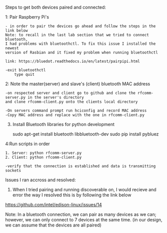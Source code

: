 Steps to get both devices paired and connected:

1: Pair Raspberry Pi's
	
	- in order to pair the devices go ahead and follow the steps in the link below
	Note: to recall in the last lab section that we tried to connect bluetooth, 
	I had problems with bluetoothctl. To fix this issue I installed the newest 
	version of Rasbian and it fixed my problem when running bluetoothctl

	link: https://bluedot.readthedocs.io/en/latest/pairpipi.html
	
	-exit bluetoothctl
		type quit

2: Note the master(server) and slave's (client) bluetooth MAC address

	-on respected server and client go to github and clone the rfcomm-server.py in the server's directory
	and clone rfcomm-client.py onto the clients local directory

	-On servers command prompt run hciconfig and record MAC address
	-Copy MAC address and replace with the one in rfcomm-client.py

3. Install Bluetooth libraries for python development

	sudo apt-get install bluetooth libbluetooth-dev
	sudo pip install pybluez

4:Run scripts in order

	1. Server: python rfcomm-server.py
	2. Client: python rfcomm-client.py

	-verify that the connection is established and data is transmitting sockets 




Issues I ran accross and resolved:
1. When I tried pairing and running discoverable on, I would recieve and error
the way I resolved this is by following the link below

https://github.com/intel/edison-linux/issues/14


Note: In a bluetooth connection, we can pair as many devices as we can; however, we 
can only connect to 7 devices at the same time. (in our design, we can assume that
the devices are all paired)

